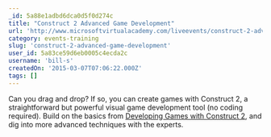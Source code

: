 ```yaml
---
_id: 5a88e1adbd6dca0d5f0d274c
title: "Construct 2 Advanced Game Development"
url: 'http://www.microsoftvirtualacademy.com/liveevents/construct-2-advanced-game-development'
category: events-training
slug: 'construct-2-advanced-game-development'
user_id: 5a83ce59d6eb0005c4ecda2c
username: 'bill-s'
createdOn: '2015-03-07T07:06:22.000Z'
tags: []
---
```


Can you drag and drop? If so, you can create games with Construct 2, a straightforward but powerful visual game development tool (no coding required). Build on the basics from <a href="http://www.microsoftvirtualacademy.com/training-courses/developing-games-with-construct-2">Developing Games with Construct 2</a>, and dig into more advanced techniques with the experts.

